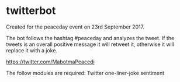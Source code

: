 # twitterbot

Created for the peaceday event on 23rd September 2017. 

The bot follows the hashtag #peaceday and analyzes the tweet. If the tweets is an overall positive message it will retweet it, otherwise it will replace it with a joke.

https://twitter.com/MabotmaPeacedi

The follow modules are required:
Twitter
one-liner-joke
sentiment
